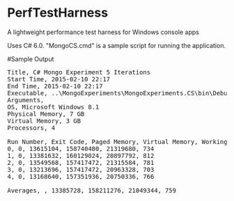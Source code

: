 # PerfTestHarness
A lightweight performance test harness for Windows console apps

Uses C# 6.0. "MongoCS.cmd" is a sample script for running the application.

#Sample Output

<pre>
Title, C# Mongo Experiment 5 Iterations
Start Time, 2015-02-10 22:17
End Time, 2015-02-10 22:17
Executable, ..\MongoExperiments\MongoExperiments.CS\bin\Debug\MongoExperiments.CS.exe
Arguments, 
OS, Microsoft Windows 8.1
Physical Memory, 7 GB
Virtual Memory, 3 GB
Processors, 4

Run Number, Exit Code, Paged Memory, Virtual Memory, Working Set, Processor Time
0, 0, 13615104, 158740480, 21319680, 734
1, 0, 13381632, 160129024, 20897792, 812
2, 0, 13549568, 157417472, 21315584, 781
3, 0, 13213696, 157417472, 20963328, 703
4, 0, 13168640, 157351936, 20750336, 766

Averages, , 13385728, 158211276, 21049344, 759
</pre>